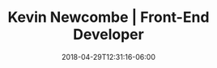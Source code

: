 ---
title: "Kevin Newcombe | Front-End Developer"
date: 2018-04-29T12:31:16-06:00
draft: false
projects : 
  - title : Webcam air guitar
    img_src : airguitar
    url : https://codepen.io/kevinnewcombe/full/QRZdYP
    launch_date: May 2019
    technology: PoseNet, Tone.js
  - title : Pure CSS Memory Game
    img_src : memory
    url : https://codepen.io/kevinnewcombe/pen/axVVqK
    launch_date: April 2019
    technology: CSS
  - title : BB-8
    img_src : bb8
    url : https://threeb8.herokuapp.com/
    launch_date: April 2018
    technology: three.js, sockets.io
  - title : Elevation Map
    img_src : elevation
    url : https://codepen.io/kevinnewcombe/pen/XMVoKv
    launch_date: March 2017
    technology: three.js
  - title : Animating Perspective
    img_src : perspective
    url : https://codepen.io/kevinnewcombe/pen/ayvBem
    launch_date: July 2017
    technology: javascript, svg, css
  - title : Superman main titles text effect
    img_src : superman
    url : https://codepen.io/kevinnewcombe/pen/aEwNjB
    launch_date: January 2018
    technology: three.js    
---